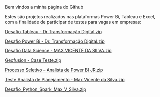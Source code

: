 Bem vindos a minha página do Github

Estes são projetos realizados nas plataformas Power Bi, Tableau e Excel, com a finalidade de participar de testes para vagas em empresas:

[Desafio Tableau - Dr Transformação Digital.zip](https://github.com/maxvsilva/Projetos/files/8900725/Desafio.Tableau.-.Dr.Transformacao.Digital.zip)

[Desafio Power Bi - Dr. Transformação Digital.zip](https://github.com/maxvsilva/Projetos/files/10240001/Desafio.Power.Bi.-.Dr.Transformacao.Digital.zip)

[Desafio Data Science - MAX VICENTE DA SILVA.zip](https://github.com/maxvsilva/Projetos/files/8534356/Desafio.Data.Science.-.MAX.VICENTE.DA.SILVA.zip)

[Geofusion - Case Teste.zip](https://github.com/maxvsilva/Projetos/files/8655723/Geofusion.-.Case.Teste.zip)

[Processo Seletivo – Analista de Power BI JR.zip](https://github.com/maxvsilva/Projetos/files/8758674/Processo.Seletivo.Analista.de.Power.BI.JR.zip)

[Teste Analista de Planejamento - Max Vicente da Silva.zip](https://github.com/maxvsilva/Projetos/files/10086933/Teste.Analista.de.Planejamento.-.Max.Vicente.da.Silva.zip)

[Desafio_Python_Spark_Max_V_Silva.zip](https://github.com/maxvsilva/Projetos/files/11021101/Desafio_Python_Spark_Max_V_Silva.zip)
